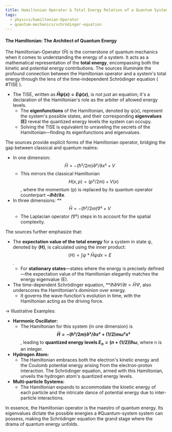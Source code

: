 ```yaml
---
title: Hamiltonian Operator & Total Energy Relation of a Quantum System
tags:
  - physics/hamiltonian-Operator
  - quantum-mechanics/schrödinger-equation
---
```

#### The Hamiltonian: The Architect of Quantum Energy

The Hamiltonian-Operator (Ĥ) is the cornerstone of quantum mechanics when it comes to understanding the energy of a system. It acts as a mathematical representation of the **total energy**, encompassing both the kinetic and potential energy contributions. The sources illuminate the profound connection between the Hamiltonian operator and a system's total energy through the lens of the time-independent Schrödinger equation ( #TISE ).

- The TISE, written as **$Ĥψ(x) = Eψ(x)$**, is not just an equation; it's a declaration of the Hamiltonian's role as the arbiter of allowed energy levels.
    - The **eigenfunctions** of the Hamiltonian, denoted by ψ(x), represent the system's possible states, and their corresponding **eigenvalues (E)** reveal the quantized energy levels the system can occupy.
    - Solving the TISE is equivalent to unraveling the secrets of the Hamiltonian—finding its eigenfunctions and eigenvalues.

The sources provide explicit forms of the Hamiltonian operator, bridging the gap between classical and quantum realms:

- In one dimension: 
$$Ĥ = -(ħ²/2m) ∂²/∂x² + V$$
    - This mirrors the classical Hamiltonian 
    $$H(x, p) = (p²/2m) + V(x)$$, where the momentum (p) is replaced by its quantum operator counterpart **$-iħ ∂/∂x$**.
- In three dimensions: **$$Ĥ = -(ħ²/2m) ∇² + V$$
    - The Laplacian operator (∇²) steps in to account for the spatial complexity.

The sources further emphasize that:

- The **expectation value of the total energy** for a system in state ψ, denoted by **⟨H⟩**, is calculated using the inner product: $$⟨H⟩ = ∫ψ*Ĥψ dx = E$$.
    - For **stationary states**—states where the energy is precisely defined—the expectation value of the Hamiltonian elegantly matches the energy eigenvalue (E).
- The time-dependent Schrödinger equation, **$iħ ∂Ψ/∂t = ĤΨ,$ also underscores the Hamiltonian's dominion over energy.
    - It governs the wave-function's evolution in time, with the Hamiltonian acting as the driving force.

-> Illustrative Examples:

- **Harmonic Oscillator:**
    - The Hamiltonian for this system (in one dimension) is **$$Ĥ = -(ħ²/2m) ∂²/∂x² + (1/2)mω²x²$$**, leading to **quantized energy levels $E_n = (n + (1/2))ħω$**, where n is an integer.
- **Hydrogen Atom:**
    - The Hamiltonian embraces both the electron's kinetic energy and the Coulomb potential energy arising from the electron-proton interaction. The Schrödinger equation, armed with this Hamiltonian, unveils the hydrogen atom's quantized energy levels.
- **Multi-particle Systems:**
    - The Hamiltonian expands to accommodate the kinetic energy of each particle and the intricate dance of potential energy due to inter-particle interactions.

In essence, the Hamiltonian operator is the maestro of quantum energy. Its eigenvalues dictate the possible energies a #Quantum-system system can possess, making the Schrödinger equation the grand stage where the drama of quantum energy unfolds.